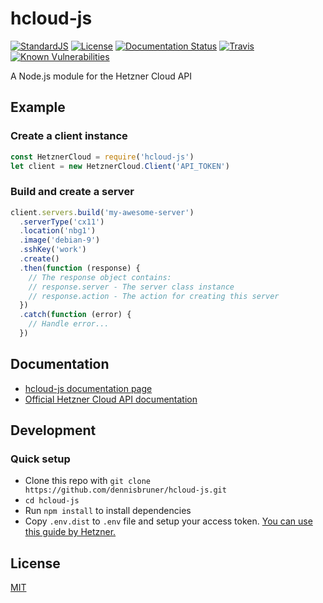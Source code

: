 # hcloud-js

[![StandardJS](https://img.shields.io/badge/code--style-standard-yellowgreen.svg?style=flat)](https://standardjs.com)
[![License](https://img.shields.io/badge/license-MIT-blue.svg?style=flat)](LICENSE.md)
[![Documentation Status](https://readthedocs.org/projects/hcloud-js/badge/?version=latest)](http://hcloud-js.readthedocs.io/en/latest/?badge=latest)
[![Travis](https://img.shields.io/travis/dennisbruner/hcloud-js.svg?style=flat)](https://travis-ci.org/dennisbruner/hcloud-js)
[![Known Vulnerabilities](https://snyk.io/test/github/dennisbruner/hcloud-js/badge.svg?targetFile=package.json)](https://snyk.io/test/github/dennisbruner/hcloud-js?targetFile=package.json)

A Node.js module for the Hetzner Cloud API

## Example

### Create a client instance

```javascript
const HetznerCloud = require('hcloud-js')
let client = new HetznerCloud.Client('API_TOKEN')
```

### Build and create a server

```javascript
client.servers.build('my-awesome-server')
  .serverType('cx11')
  .location('nbg1')
  .image('debian-9')
  .sshKey('work')
  .create()
  .then(function (response) {
    // The response object contains:
    // response.server - The server class instance
    // response.action - The action for creating this server
  })
  .catch(function (error) {
    // Handle error...
  })
```

## Documentation

 - [hcloud-js documentation page](https://hcloud-js.readthedocs.org/)
 - [Official Hetzner Cloud API documentation](https://docs.hetzner.cloud/)

## Development

### Quick setup

* Clone this repo with `git clone https://github.com/dennisbruner/hcloud-js.git`
* `cd hcloud-js`
* Run `npm install` to install dependencies
* Copy `.env.dist` to `.env` file and setup your access token. [You can use this guide by Hetzner.](https://docs.hetzner.cloud/#getting-started)


## License

[MIT](LICENSE.md)
